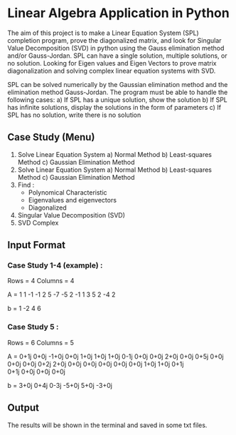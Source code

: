 # Linear Algebra Application in Python
The aim of this project is to make a Linear Equation System (SPL) completion program,
prove the diagonalized matrix, and look for Singular Value Decomposition (SVD) in python 
using the Gauss elimination method and/or Gauss-Jordan. SPL can have a single solution, 
multiple solutions, or no solution. Looking for Eigen values and Eigen Vectors to prove
matrix diagonalization and solving complex linear equation systems with SVD.

SPL can be solved numerically by the Gaussian elimination method and the elimination
method Gauss-Jordan. The program must be able to handle the following cases:
a) If SPL has a unique solution, show the solution
b) If SPL has infinite solutions, display the solutions in the form of parameters
c) If SPL has no solution, write there is no solution

## Case Study (Menu)
1. Solve Linear Equation System 
   a) Normal Method
   b) Least-squares Method
   c) Gaussian Elimination Method
2. Solve Linear Equation System 
   a) Normal Method
   b) Least-squares Method
   c) Gaussian Elimination Method
3. Find :
   - Polynomical Characteristic
   - Eigenvalues and eigenvectors
   - Diagonalized
4. Singular Value Decomposition (SVD)
5. SVD Complex

## Input Format
### Case Study 1-4 (example) :
Rows = 4
Columns = 4

A = 
1 1 -1 -1
2 5 -7 -5
2 -1 1 3
5 2 -4 2

b = 
1 -2 4 6

### Case Study 5 :
Rows = 6
Columns = 5

A = 
0+1j 0+0j -1+0j 0+0j 1+0j
1+0j 1+0j 0-1j 0+0j 0+0j
2+0j 0+0j 0+5j 0+0j 0+0j
0+0j 0+2j 2+0j 0+0j 0+0j
0+0j 0+0j 0+0j 1+0j 1+0j
0+1j 0+1j 0+0j 0+0j 0+0j

b = 
3+0j 0+4j 0-3j -5+0j 5+0j -3+0j

## Output 
The results will be shown in the terminal and saved in some txt files.